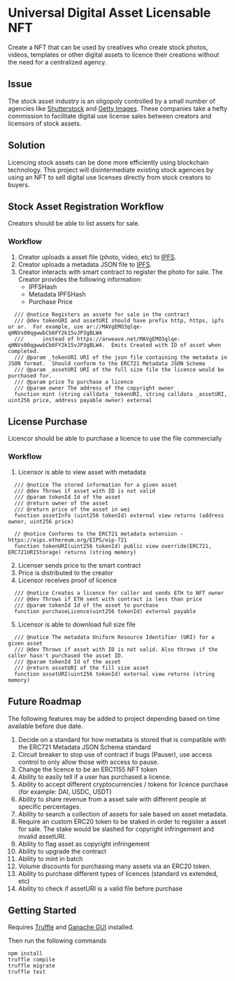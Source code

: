 # Universal Digital Asset Licensable NFT

Create a NFT that can be used by creatives who create stock photos, videos, templates or other digital assets to licence their creations without the need for a centralized agency.

## Issue
The stock asset industry is an oligopoly controlled by a small number of agencies like [Shutterstock](https://www.shutterstock.com/) and [Getty Images](https://www.gettyimages.com/).  These companies take a hefty commission to facilitate digital use license sales between creators and licensors of stock assets.  

## Solution
Licencing stock assets can be done more efficiently using blockchain technology.  This project will disintermediate existing stock agencies by using an NFT to sell digital use licenses directly from stock creators to buyers.

## Stock Asset Registration Workflow

Creators should be able to list assets for sale.

### Workflow
1. Creator uploads a asset file (photo, video, etc) to [IPFS](https://ipfs.io/).
2. Creator uploads a metadata JSON file to [IPFS](https://ipfs.io/).
3. Creator interacts with smart contract to register the photo for sale.  The Creator provides the following information:
    * IPFSHash
    * Metadata IPFSHash
    * Purchase Price

```
  /// @notice Registers an assete for sale in the contract
  /// @dev tokenURI and assetURI should have prefix http, https, ipfs or ar.  For example, use ar://MAVgEMO3qlqe-qHNVs00qgwwbCb6FY2k15vJP3gBLW4 
  ///      instead of https://arweave.net/MAVgEMO3qlqe-qHNVs00qgwwbCb6FY2k15vJP3gBLW4.  Emits Created with ID of asset when completed.
  /// @param _tokenURI URI of the json file containing the metadata in JSON format.  Should conform to the ERC721 Metadata JSON Schema
  /// @param _assetURI URI of the full size file the licence would be purchased for.
  /// @param price To purchase a licence
  /// @param owner The address of the copyright owner
  function mint (string calldata _tokenURI, string calldata _assetURI, uint256 price, address payable owner) external
```

## License Purchase
Licencor should be able to purchase a licence to use the file commercially

### Workflow
1. Licensor is able to view asset with metadata

```
  /// @notice The stored information for a given asset
  /// @dev Throws if asset with ID is not valid
  /// @param tokenId Id of the asset
  /// @return owner of the asset
  /// @return price of the asset in wei
  function assetInfo (uint256 tokenId) external view returns (address owner, uint256 price)
  
  // @notice Conforms to the ERC721 metadata extension - https://eips.ethereum.org/EIPS/eip-721
  function tokenURI(uint256 tokenId) public view override(ERC721, ERC721URIStorage) returns (string memory)
```

2. Licenser sends price to the smart contract
3. Price is distributed to the creator
4. Licensor receives proof of licence 
```
  /// @notice Creates a licence for caller and sends ETH to NFT owner
  /// @dev Throws if ETH sent with contract is less than price
  /// @param tokenId Id of the asset to purchase
  function purchaseLicence(uint256 tokenId) external payable
```
5. Licensor is able to download full size file
```
  /// @notice The metadata Uniform Resource Identifier (URI) for a given asset
  /// @dev Throws if asset with ID is not valid. Also throws if the caller hasn't purchased the asset ID.
  /// @param tokenId Id of the asset
  /// @return assetURI of the fill size asset
  function assetURI(uint256 tokenId) external view returns (string memory)
```

## Future Roadmap
The following features may be added to project depending based on time available before due date.
1. Decide on a standard for how metadata is stored that is compatible with the ERC721 Metadata JSON Schema standard
1. Circuit breaker to stop use of contract if bugs (Pauser), use access control to only allow those with access to pause.
1. Change the licence to be an ERC1155 NFT token
1. Ability to easily tell if a user has purchased a licence.
1. Ability to accept different cryptocurrencies / tokens for licence purchase (for example: DAI, USDC, USDT)
1. Ability to share revenue from a asset sale with different people at specific percentages.
1. Ability to search a collection of assets for sale based on asset metadata.
1. Require an custom ERC20 token to be staked in order to register a asset for sale.  The stake would be slashed for copyright infringement and invalid assetURI.
1. Ability to flag asset as copyright infringement
1. Ability to upgrade the contract
1. Ability to mint in batch
1. Volume discounts for purchasing many assets via an ERC20 token.
1. Ability to purchase different types of licences (standard vs extended, etc)
1. Ability to check if assetURI is a valid file before purchase

## Getting Started
Requires [Truffle](https://github.com/trufflesuite/truffle) and [Ganache GUI](https://www.trufflesuite.com/ganache) installed. 

Then run the following commands
```
npm install
truffle compile
truffle migrate
truffle test
```